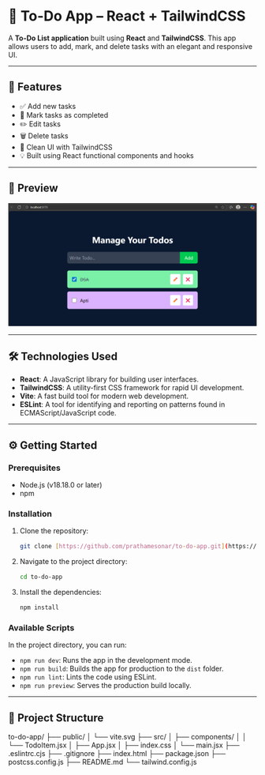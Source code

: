 # 📝 To-Do App – React + TailwindCSS

A **To-Do List application** built using **React** and **TailwindCSS**. This app allows users to add, mark, and delete tasks with an elegant and responsive UI.

---

## 🚀 Features

- ✅ Add new tasks
- 📌 Mark tasks as completed
- ✏️ Edit tasks
- 🗑️ Delete tasks
- 🌙 Clean UI with TailwindCSS
- 💡 Built using React functional components and hooks

---

## 📸 Preview

![Preview Screenshot](screenshot.png) 

---

## 🛠️ Technologies Used

- **React**: A JavaScript library for building user interfaces.
- **TailwindCSS**: A utility-first CSS framework for rapid UI development.
- **Vite**: A fast build tool for modern web development.
- **ESLint**: A tool for identifying and reporting on patterns found in ECMAScript/JavaScript code.

---

## ⚙️ Getting Started

### Prerequisites

- Node.js (v18.18.0 or later)
- npm

### Installation

1.  Clone the repository:
    ```bash
    git clone [https://github.com/prathamesonar/to-do-app.git](https://github.com/prathamesonar/to-do-app.git)
    ```
2.  Navigate to the project directory:
    ```bash
    cd to-do-app
    ```
3.  Install the dependencies:
    ```bash
    npm install
    ```

### Available Scripts

In the project directory, you can run:

-   `npm run dev`: Runs the app in the development mode.
-   `npm run build`: Builds the app for production to the `dist` folder.
-   `npm run lint`: Lints the code using ESLint.
-   `npm run preview`: Serves the production build locally.

---

## 📂 Project Structure
to-do-app/
├── public/
│   └── vite.svg
├── src/
│   ├── components/
│   │   └── TodoItem.jsx
│   ├── App.jsx
│   ├── index.css
│   └── main.jsx
├── .eslintrc.cjs
├── .gitignore
├── index.html
├── package.json
├── postcss.config.js
├── README.md
└── tailwind.config.js
